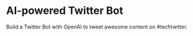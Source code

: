 # AI-powered Twitter Bot

Build a Twitter Bot with OpenAI to tweet awesome content on #techtwitter. 
